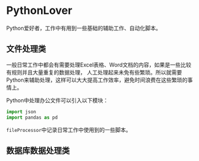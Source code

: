 # PythonLover
Python爱好者，工作中有用到一些基础的辅助工作、自动化脚本。

## 文件处理类

一般日常工作中都会有需要处理Excel表格、Word文档的内容，如果是一些比较有规则并且大量重复的数据处理，
人工处理起来未免有些繁琐。所以就需要Python来辅助处理，这样可以大大提高工作效率，避免时间浪费在这些繁琐的事情上。

Python中处理办公文件可以引入以下模块：
```python
import json
import pandas as pd
```

`fileProcessor`中记录日常工作中使用到的一些脚本。

## 数据库数据处理类